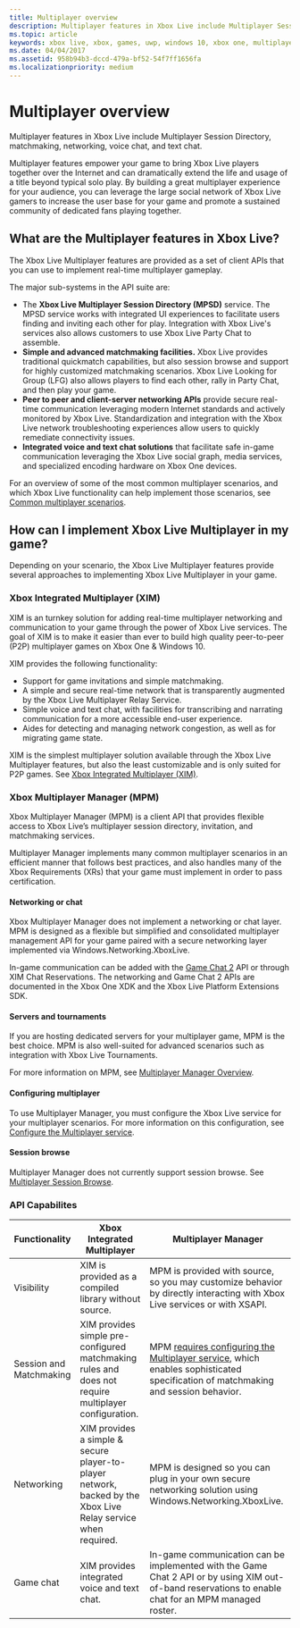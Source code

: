 ```yaml
---
title: Multiplayer overview
description: Multiplayer features in Xbox Live include Multiplayer Session Directory, matchmaking, networking, voice chat, and text chat.
ms.topic: article
keywords: xbox live, xbox, games, uwp, windows 10, xbox one, multiplayer
ms.date: 04/04/2017
ms.assetid: 958b94b3-dccd-479a-bf52-54f7ff1656fa
ms.localizationpriority: medium
---
```


# Multiplayer overview

Multiplayer features in Xbox Live include Multiplayer Session Directory, matchmaking, networking, voice chat, and text chat.

Multiplayer features empower your game to bring Xbox Live players together over the Internet and can dramatically extend the life and usage of a title beyond typical solo play.
By building a great multiplayer experience for your audience, you can leverage the large social network of Xbox Live gamers to increase the user base for your game and promote a sustained community of dedicated fans playing together.


## What are the Multiplayer features in Xbox Live?

The Xbox Live Multiplayer features are provided as a set of client APIs that you can use to implement real-time multiplayer gameplay.

The major sub-systems in the API suite are:

-	The **Xbox Live Multiplayer Session Directory (MPSD)** service. The MPSD service works with integrated UI experiences to facilitate users finding and inviting each other for play. Integration with Xbox Live's services also allows customers to use Xbox Live Party Chat to assemble.
-	**Simple and advanced matchmaking facilities.** Xbox Live provides traditional quickmatch capabilities, but also session browse and support for highly customized matchmaking scenarios. Xbox Live Looking for Group (LFG) also allows players to find each other, rally in Party Chat, and then play your game.
-	**Peer to peer and client-server networking APIs** provide secure real-time communication leveraging modern Internet standards and actively monitored by Xbox Live. Standardization and integration with the Xbox Live network troubleshooting experiences allow users to quickly remediate connectivity issues.  
-	**Integrated voice and text chat solutions** that facilitate safe in-game communication leveraging the Xbox Live social graph, media services, and specialized encoding hardware on Xbox One devices.

For an overview of some of the most common multiplayer scenarios, and which Xbox Live functionality can help implement those scenarios, see [Common multiplayer scenarios](concepts/live-common-multiplayer-scenarios.md).


## How can I implement Xbox Live Multiplayer in my game?

Depending on your scenario, the Xbox Live Multiplayer features provide several approaches to implementing Xbox Live Multiplayer in your game.


### Xbox Integrated Multiplayer (XIM)

XIM is an turnkey solution for adding real-time multiplayer networking and communication to your game through the power of Xbox Live services.
The goal of XIM is to make it easier than ever to build high quality peer-to-peer (P2P) multiplayer games on Xbox One & Windows 10.

XIM provides the following functionality:
- Support for game invitations and simple matchmaking.
- A simple and secure real-time network that is transparently augmented by the Xbox Live Multiplayer Relay Service.
- Simple voice and text chat, with facilities for transcribing and narrating communication for a more accessible end-user experience.
- Aides for detecting and managing network congestion, as well as for migrating game state.

XIM is the simplest multiplayer solution available through the Xbox Live Multiplayer features, but also the least customizable and is only suited for P2P games.
See [Xbox Integrated Multiplayer (XIM)](xim/live-xim-nav.md).


### Xbox Multiplayer Manager (MPM)

Xbox Multiplayer Manager (MPM) is a client API that provides flexible access to Xbox Live’s multiplayer session directory, invitation, and matchmaking services.

Multiplayer Manager implements many common multiplayer scenarios in an efficient manner that follows best practices, and also handles many of the Xbox Requirements (XRs) that your game must implement in order to pass certification.


#### Networking or chat

Xbox Multiplayer Manager does not implement a networking or chat layer.
MPM is designed as a flexible but simplified and consolidated multiplayer management API for your game paired with a secure networking layer implemented via Windows.Networking.XboxLive.

In-game communication can be added with the [Game Chat 2](chat/game-chat-2-overview.md) API or through XIM Chat Reservations.
The networking and Game Chat 2 APIs are documented in the Xbox One XDK and the Xbox Live Platform Extensions SDK.


#### Servers and tournaments

If you are hosting dedicated servers for your multiplayer game, MPM is the best choice.
MPM is also well-suited for advanced scenarios such as integration with Xbox Live Tournaments.

For more information on MPM, see  [Multiplayer Manager Overview](multiplayer-manager/multiplayer-manager-overview.md).


#### Configuring multiplayer

To use Multiplayer Manager, you must configure the Xbox Live service for your multiplayer scenarios.
For more information on this configuration, see [Configure the Multiplayer service](service-configuration/configure-the-multiplayer-service.md).


#### Session browse

Multiplayer Manager does not currently support session browse.
See [Multiplayer Session Browse](session-browse.md).


### API Capabilites

Functionality | Xbox Integrated Multiplayer| Multiplayer Manager
--  | -- | --
Visibility              | XIM is provided as a compiled library without source.  | MPM is provided with source, so you may customize behavior by directly interacting with Xbox Live services or with XSAPI.
Session and Matchmaking | XIM provides simple pre-configured matchmaking rules and does not require multiplayer configuration. | MPM [requires configuring the Multiplayer service](service-configuration/configure-the-multiplayer-service.md), which enables sophisticated specification of matchmaking and session behavior.
Networking              | XIM provides a simple & secure player-to-player network, backed by the Xbox Live Relay service when required. | MPM is designed so you can plug in your own secure networking solution using Windows.Networking.XboxLive.
Game chat               | XIM provides integrated voice and text chat. | In-game communication can be implemented with the Game Chat 2 API or by using XIM out-of-band reservations to enable chat for an MPM managed roster.
